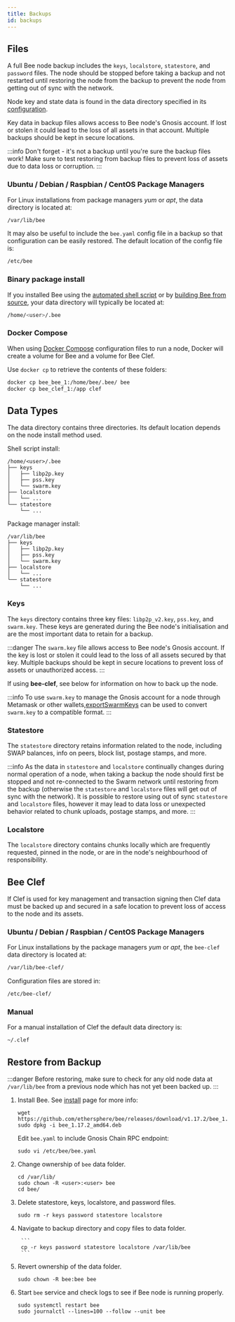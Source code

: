 ```yaml
---
title: Backups
id: backups
---
```


## Files

A full Bee node backup includes the `keys`, `localstore`, `statestore`, and `password` files. The node should be stopped before taking a backup and not restarted until restoring the node from the backup to prevent the node from getting out of sync with the network.

Node key and state data is found in the data directory specified in its [configuration](configuration).

Key data in backup files allows access to Bee node's Gnosis account. If lost or stolen it could lead to the loss of all assets in that account. Multiple backups should be kept in secure locations.

:::info
Don't forget - it's not a backup until you're sure the backup files work! Make sure to test restoring from backup files to prevent loss of assets due to data loss or corruption.
:::

### Ubuntu / Debian / Raspbian / CentOS Package Managers

For Linux installations from package managers _yum_ or _apt_, the data directory is located at:

```bash
/var/lib/bee
```

It may also be useful to include the `bee.yaml` config file in a backup so that configuration can be easily restored. The default location of the config file is:

```bash
/etc/bee
```

### Binary package install

If you installed Bee using the [automated shell script](/docs/bee/installation/install#shell-script-install-alternate-method) or by [building Bee from source](/docs/bee/installation/build-from-source), your data directory will typically be located at:

```bash
/home/<user>/.bee
```

### Docker Compose

When using [Docker Compose](/docs/bee/installation/docker) configuration files to run a node, Docker will create a volume for Bee and a volume for Bee Clef.

Use `docker cp` to retrieve the contents of these folders:

```bash
docker cp bee_bee_1:/home/bee/.bee/ bee
docker cp bee_clef_1:/app clef
```

## Data Types

The data directory contains three directories. Its default location depends on the node install method used.

Shell script install:

```
/home/<user>/.bee
├── keys
│   ├── libp2p.key
│   ├── pss.key
│   └── swarm.key
├── localstore
│   └── ...
└── statestore
    └── ...
```

Package manager install:

```
/var/lib/bee
├── keys
│   ├── libp2p.key
│   ├── pss.key
│   └── swarm.key
├── localstore
│   └── ...
└── statestore
    └── ...
```

### Keys

The `keys` directory contains three key files: `libp2p_v2.key`, `pss.key`, and `swarm.key`. These keys are generated during the Bee node's initialisation and are the most important data to retain for a backup.

:::danger
The `swarm.key` file allows access to Bee node's Gnosis account. If the key is lost or stolen it could lead to the loss of all assets secured by that key. Multiple backups should be kept in secure locations to prevent loss of assets or unauthorized access.
:::

If using **bee-clef**, see below for information on how to back up the node.

:::info
To use `swarm.key` to manage the Gnosis account for a node through Metamask or other wallets,[exportSwarmKeys](https://github.com/ethersphere/exportSwarmKey) can be used to
convert `swarm.key` to a compatible format.
:::

### Statestore

The `statestore` directory retains information related to the node,
including SWAP balances, info on peers, block list, postage stamps, and more.

:::info
As the data in `statestore` and `localstore` continually changes during normal operation of a node, when taking a backup the node should first be stopped and not re-connected to the Swarm network until restoring from the backup (otherwise the `statestore` and `localstore` files will get out of sync with the network). It is possible to restore using out of sync `statestore` and `localstore` files, however it may lead to data loss or unexpected behavior related to chunk uploads, postage stamps, and more. 
:::

### Localstore

The `localstore` directory contains chunks locally which are frequently requested, 
pinned in the node, or are in the node's neighbourhood of responsibility.

## Bee Clef

If Clef is used for key management and transaction signing then Clef data must be backed up and secured in a safe location to prevent loss of access to the node and its assets.

### Ubuntu / Debian / Raspbian / CentOS Package Managers


For Linux installations by the package managers _yum_ or _apt_, the `bee-clef` data directory is located at:

```bash
/var/lib/bee-clef/
```

Configuration files are stored in:

```bash
/etc/bee-clef/
```

### Manual

For a manual installation of Clef the default data directory is:

```bash
~/.clef
```

## Restore from Backup

:::danger
Before restoring, make sure to check for any old node data at `/var/lib/bee` from a previous node which has not yet been backed up.
:::


1. Install Bee. See [install](../installation/install) page for more info:

    ```
    wget https://github.com/ethersphere/bee/releases/download/v1.17.2/bee_1.17.2_amd64.deb
    sudo dpkg -i bee_1.17.2_amd64.deb
    ```
    Edit `bee.yaml` to include Gnosis Chain RPC endpoint: 
    ```
    sudo vi /etc/bee/bee.yaml
    ```

1. Change ownership of `bee` data folder.
    ```
    cd /var/lib/
    sudo chown -R <user>:<user> bee
    cd bee/
    ```
    
1. Delete statestore, keys, localstore, and password files.

    ```
    sudo rm -r keys password statestore localstore
    ```

1. Navigate to backup directory and copy files to data folder.

        ```
        cp -r keys password statestore localstore /var/lib/bee
        ```
    
1. Revert ownership of the data folder. 
    ```
    sudo chown -R bee:bee bee
    ```
1. Start `bee` service and check logs to see if Bee node is running properly.
    ```
    sudo systemctl restart bee
    sudo journalctl --lines=100 --follow --unit bee      
    ```

